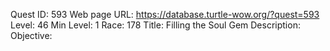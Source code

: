 Quest ID: 593
Web page URL: https://database.turtle-wow.org/?quest=593
Level: 46
Min Level: 1
Race: 178
Title: Filling the Soul Gem
Description: 
Objective: 
